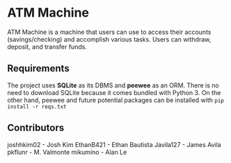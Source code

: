 # ATM Machine

ATM Machine is a machine that users can use to access their accounts (savings/checking) and accomplish various tasks. Users can withdraw, deposit, and transfer funds.

## Requirements

The project uses **SQLite** as its DBMS and **peewee** as an ORM. There is no need to download SQLite because it comes bundled with Python 3. On the other hand, peewee and future potential packages can be installed with
```pip install -r reqs.txt```

## Contributors

joshhkim02  -   Josh Kim
EthanB421   -   Ethan Bautista
Javila127   -   James Avila
pkflunr     -   M. Valmonte
mikumino    -   Alan Le